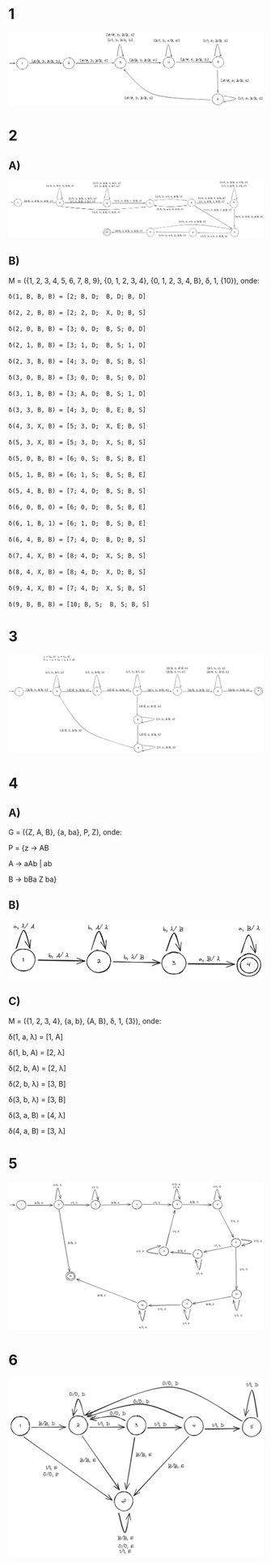 # 1

![](./Q01.png)

# 2
## A)
![](./Q02.png)

## B)

M = ({1, 2, 3, 4, 5, 6, 7, 8, 9}, {0, 1, 2, 3, 4}, {0, 1, 2, 3, 4, B}, δ, 1, {10}), onde:

    δ(1, B, B, B) = [2; B, D;  B, D; B, D]
    
    δ(2, 2, B, B) = [2; 2, D;  X, D; B, S]
    
    δ(2, 0, B, B) = [3; 0, D;  B, S; 0, D]
    
    δ(2, 1, B, B) = [3; 1, D;  B, S; 1, D]
    
    δ(2, 3, B, B) = [4; 3, D;  B, S; B, S]
    
    δ(3, 0, B, B) = [3; 0, D;  B, S; 0, D]
    
    δ(3, 1, B, B) = [3; A, D;  B, S; 1, D]
    
    δ(3, 3, B, B) = [4; 3, D;  B, E; B, S]
    
    δ(4, 3, X, B) = [5; 3, D;  X, E; B, S]
    
    δ(5, 3, X, B) = [5; 3, D;  X, S; B, S]
    
    δ(5, 0, B, B) = [6; 0, S;  B, S; B, E]
    
    δ(5, 1, B, B) = [6; 1, S;  B, S; B, E]
    
    δ(5, 4, B, B) = [7; 4, D;  B, S; B, S]
    
    δ(6, 0, B, 0) = [6; 0, D;  B, S; B, E]
    
    δ(6, 1, B, 1) = [6; 1, D;  B, S; B, E]
    
    δ(6, 4, B, B) = [7; 4, D;  B, D; B, S]
    
    δ(7, 4, X, B) = [8; 4, D;  X, S; B, S]
    
    δ(8, 4, X, B) = [8; 4, D;  X, D; B, S]
    
    δ(9, 4, X, B) = [7; 4, D;  X, S; B, S]
    
    δ(9, B, B, B) = [10; B, S;  B, S; B, S]


# 3

![](./Q03.png)

# 4
## A) 

G = ({Z, A, B}, {a, ba}, P, Z), onde:

P = {z -> AB

A -> aAb | ab

B -> bBa Z ba}

## B)

![](./Q04.png)

## C)

M = ({1, 2, 3, 4}, {a, b}, {A, B}, δ, 1, {3}), onde:

δ(1, a, λ) = [1, A]

δ(1, b, A) = [2, λ]

δ(2, b, A) = [2, λ]

δ(2, b, λ) = [3, B]

δ(3, b, λ) = [3, B]

δ(3, a, B) = [4, λ]

δ(4, a, B) = [3, λ]

# 5 

![](./Q05.png)

# 6 

![](./Q06.png)